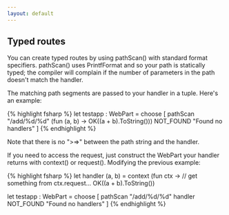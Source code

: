 ```yaml
---
layout: default
---
```


Typed routes
------------

You can create typed routes by using pathScan() with standard format specifiers. pathScan() uses PrintfFormat and so your path is statically typed; the compiler will complain if the number of parameters in the path doesn't match the handler. 

The matching path segments are passed to your handler in a tuple. Here's an example:

{% highlight fsharp %}
let testapp : WebPart =
  choose
    [ pathScan "/add/%d/%d" (fun (a, b) -> OK((a + b).ToString()))
      NOT_FOUND "Found no handlers" ]
{% endhighlight %}

Note that there is no ">=>" between the path string and the handler.

If you need to access the request, just construct the WebPart your handler returns with context() or request(). Modifying the previous example:

{% highlight fsharp %}
let handler (a, b) =
  context (fun ctx ->
    // get something from ctx.request...
    OK((a + b).ToString())

let testapp : WebPart =
  choose
    [ pathScan "/add/%d/%d" handler
      NOT_FOUND "Found no handlers" ]
{% endhighlight %}
